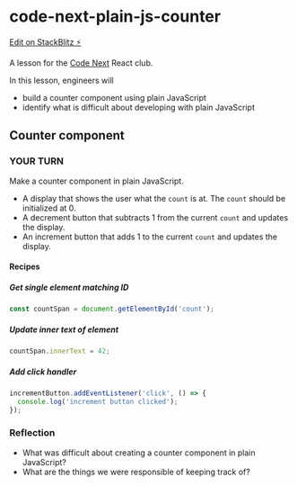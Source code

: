 # code-next-plain-js-counter

[Edit on StackBlitz ⚡️](https://stackblitz.com/edit/code-next-plain-js-counter-sn6gbc)

A lesson for the [Code Next](https://codenext.withgoogle.com/) React club.

In this lesson, engineers will

- build a counter component using plain JavaScript
- identify what is difficult about developing with plain JavaScript

## Counter component

### YOUR TURN

Make a counter component in plain JavaScript.

- A display that shows the user what the `count` is at. The `count` should be initialized at 0.
- A decrement button that subtracts 1 from the current `count` and updates the display.
- An increment button that adds 1 to the current `count` and updates the display.

#### Recipes

##### Get single element matching ID

```js
const countSpan = document.getElementById('count');
```

##### Update inner text of element

```js
countSpan.innerText = 42;
```

##### Add click handler

```js
incrementButton.addEventListener('click', () => {
  console.log('increment button clicked');
});
```

### Reflection

- What was difficult about creating a counter component in plain JavaScript?
- What are the things we were responsible of keeping track of?
